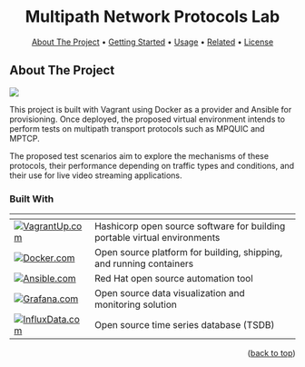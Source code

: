 <h1 align="center">
Multipath Network Protocols Lab
</h1>

<p align="center">
  <a href="#about-the-project">About The Project</a> •
  <a href="#getting-started">Getting Started</a> •
  <a href="#usage">Usage</a> •
  <a href="#related">Related</a> •
  <a href="#license">License</a>
</p>


<!-- ABOUT THE PROJECT -->
## About The Project

![](images/topology.svg)


This project is built with Vagrant using Docker as a provider and Ansible for provisioning. 
Once deployed, the proposed virtual environment intends to perform tests on multipath transport protocols such as MPQUIC and MPTCP. 

The proposed test scenarios aim to explore the mechanisms of these protocols, their performance depending on traffic types and conditions, and their use for live video streaming applications.

### Built With

| <!-- --> | <!-- --> |
| -------- | -------- |
| [![VagrantUp.com][Vagrant]][Vagrant-url] | Hashicorp open source software for building portable virtual environments |
| [![Docker.com][Docker]][Vagrant-url] |Open source platform for building, shipping, and running containers
| [![Ansible.com][Ansible]][Ansible-url] | Red Hat open source automation tool
| [![Grafana.com][Grafana]][Grafana-url] | Open source data visualization and monitoring solution
| [![InfluxData.com][InfluxDB]][InfluxDB-url] | Open source time series database (TSDB)


<p align="right">(<a href="#readme-top">back to top</a>)</p>


<!-- MARKDOWN LINKS & IMAGES -->
<!-- https://www.markdownguide.org/basic-syntax/#reference-style-links -->


[Docker]: https://img.shields.io/badge/docker-1F201F?style=for-the-badge&logo=docker
[Docker-url]: https://www.docker.com/
[Vagrant]: https://img.shields.io/badge/vagrant-1868F2?style=for-the-badge&logo=vagrant
[Vagrant-url]: https://www.vagrantup.com/
[Ansible]: https://img.shields.io/badge/ansible-000000?style=for-the-badge&logo=ansible
[Ansible-url]: https://www.ansible.com/
[Grafana]: https://img.shields.io/badge/grafana-1D1D1D?style=for-the-badge&logo=grafana
[Grafana-url]: https://grafana.com/
[InfluxDB]: https://img.shields.io/badge/influxdb-020A43?style=for-the-badge&logo=influxdb
[InfluxDB-url]: https://www.influxdata.com/